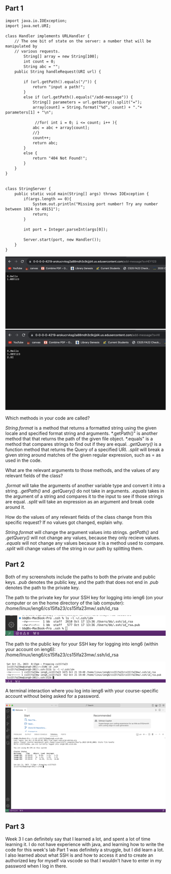 ## Part 1
```
import java.io.IOException;
import java.net.URI;

class Handler implements URLHandler {
    // The one bit of state on the server: a number that will be manipulated by
    // various requests.
        String[] array = new String[100];
        int count = 0;
        String abc = "";
    public String handleRequest(URI url) {
        
        if (url.getPath().equals("/")) {
            return "input a path!";
        }
        else if (url.getPath().equals("/add-message")) {
            String[] parameters = url.getQuery().split("=");
            array[count] = String.format("%d", count) + "."+ parameters[1] + "\n";
             
             //for( int i = 0; i <= count; i++ ){
            abc = abc + array[count]; 
            //}
            count++;
            return abc;
        }
        else {
            return "404 Not Found!";
        }
    }
}


class StringServer {
    public static void main(String[] args) throws IOException {
        if(args.length == 0){
            System.out.println("Missing port number! Try any number between 1024 to 49151");
            return;
        }

        int port = Integer.parseInt(args[0]);

        Server.start(port, new Handler());
    }
}
```
![Image](ss1.png)
![Image](ss2.png)

Which methods in your code are called?

*String.format* is a method that returns a formatted string using the given locale and specified format string and arguments. *.getPath()" is another method that that returns the path of the given file object. 
*.equals" is a method that compares strings to find out if they are equal. *.getQuery()* is a function method that returns the Query of a specified URI. *.split* will break a given string around matches of the given 
regular expression, such as = as used in the code.

What are the relevant arguments to those methods, and the values of any relevant fields of the class?

*.format* will take the arguments of another variable type and convert it into a string. *.getPath()* and *.getQuery()* do not take in arguments. *.equals* takes in the argument of a string and compares it to the input to see
if those strings are equal. *.split* will take an expression as an argument and break code around it. 

How do the values of any relevant fields of the class change from this specific request? If no values got changed, explain why.

*String.format* will change the argument values into strings. *getPath()* and *.getQuery()* will not change any values, because they only recieve values. *.equals* will not change any values because it is a method used to compare. 
*.split* will change values of the string in our path by splitting them.

## Part 2
Both of my screenshots include the paths to both the private and public keys. *.pub* denotes the public key, and the path that does not end in *.pub* denotes the path to the private key.

The path to the private key for your SSH key for logging into ieng6 (on your computer or on the home directory of the lab computer):
/home/linux/ieng6/cs15lfa23/cs15lfa23mw/.ssh/id_rsa

![Image](ss3.png)


The path to the public key for your SSH key for logging into ieng6 (within your account on ieng6):
/home/linux/ieng6/cs15lfa23/cs15lfa23mw/.ssh/id_rsa

![Image](ss4.png)

A terminal interaction where you log into ieng6 with your course-specific account without being asked for a password.

![Image](ss5.png)

## Part 3

Week 3 I can definitely say that I learned a lot, and spent a lot of time learning it. I do not have experience with java, and learning how to write the code for this week's lab Part 1 was definitely a struggle, but I did learn a lot. I also learned about what SSH is and how to access it and to create an authorized key for myself via vscode so that I wouldn't have to enter in my password when I log in there.
